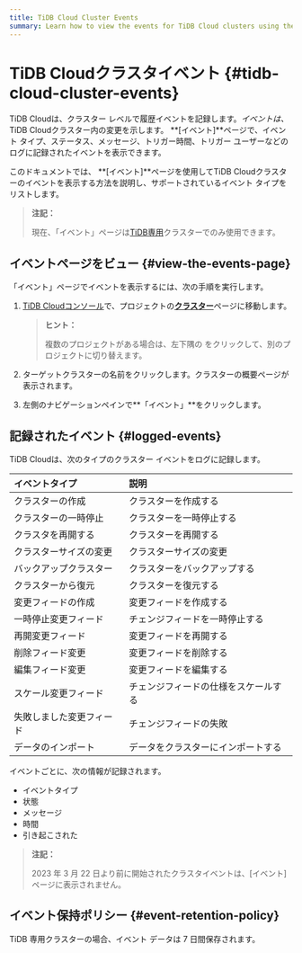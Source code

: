 ```yaml
---
title: TiDB Cloud Cluster Events
summary: Learn how to view the events for TiDB Cloud clusters using the Events page.
---
```


# TiDB Cloudクラスタイベント {#tidb-cloud-cluster-events}

TiDB Cloudは、クラスター レベルで履歴イベントを記録します。*イベントは、* TiDB Cloudクラスター内の変更を示します。 **[イベント]**ページで、イベント タイプ、ステータス、メッセージ、トリガー時間、トリガー ユーザーなどのログに記録されたイベントを表示できます。

このドキュメントでは、 **[イベント]**ページを使用してTiDB Cloudクラスターのイベントを表示する方法を説明し、サポートされているイベント タイプをリストします。

> **注記：**
>
> 現在、「イベント」ページは[TiDB専用](/tidb-cloud/select-cluster-tier.md#tidb-dedicated)クラスターでのみ使用できます。

## イベントページをビュー {#view-the-events-page}

「イベント」ページでイベントを表示するには、次の手順を実行します。

1.  [TiDB Cloudコンソール](https://tidbcloud.com/)で、プロジェクトの[**クラスター**](https://tidbcloud.com/console/clusters)ページに移動します。

    > **ヒント：**
    >
    > 複数のプロジェクトがある場合は、<mdsvgicon name="icon-left-projects">左下隅の をクリックして、別のプロジェクトに切り替えます。</mdsvgicon>

2.  ターゲットクラスターの名前をクリックします。クラスターの概要ページが表示されます。

3.  左側のナビゲーションペインで**「イベント」**をクリックします。

## 記録されたイベント {#logged-events}

TiDB Cloudは、次のタイプのクラスター イベントをログに記録します。

| イベントタイプ      | 説明                 |
| :----------- | :----------------- |
| クラスターの作成     | クラスターを作成する         |
| クラスターの一時停止   | クラスターを一時停止する       |
| クラスタを再開する    | クラスターを再開する         |
| クラスターサイズの変更  | クラスターサイズの変更        |
| バックアップクラスター  | クラスターをバックアップする     |
| クラスターから復元    | クラスターを復元する         |
| 変更フィードの作成    | 変更フィードを作成する        |
| 一時停止変更フィード   | チェンジフィードを一時停止する    |
| 再開変更フィード     | 変更フィードを再開する        |
| 削除フィード変更     | 変更フィードを削除する        |
| 編集フィード変更     | 変更フィードを編集する        |
| スケール変更フィード   | チェンジフィードの仕様をスケールする |
| 失敗しました変更フィード | チェンジフィードの失敗        |
| データのインポート    | データをクラスターにインポートする  |

イベントごとに、次の情報が記録されます。

-   イベントタイプ
-   状態
-   メッセージ
-   時間
-   引き起こされた

> **注記：**
>
> 2023 年 3 月 22 日より前に開始されたクラスタイベントは、[イベント] ページに表示されません。

## イベント保持ポリシー {#event-retention-policy}

TiDB 専用クラスターの場合、イベント データは 7 日間保存されます。
